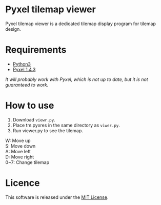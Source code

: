 # Pyxel tilemap viewer
Pyxel tilemap viewer is a dedicated tilemap display program for tilemap design.

# Requirements
- [Python3](https://www.python.org/)
- [Pyxel 1.4.3](https://github.com/kitao/pyxel)

*It will probably work with Pyxel, which is not up to date, but it is not guaranteed to work.*

# How to use
1. Download `viewr.py`.
2. Place tm.pyxres in the same directory as `viwer.py`.
3. Run viewer.py to see the tilemap.

W: Move up  
S: Move down  
A: Move left  
D: Move right  
0~7: Change tilemap  

# Licence
This software is released under the [MIT License](https://en.wikipedia.org/wiki/MIT_License).